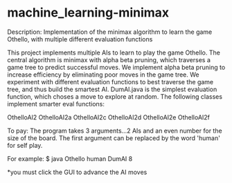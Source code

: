 # machine_learning-minimax

Description: Implementation of the minimax algorithm to learn the game Othello, with multiple different evaluation functions

This project implements multiple AIs to learn to play the game Othello. The central algorithm is minimax with alpha beta
pruning, which traverses a game tree to predict successful moves. We implement alpha beta pruning to increase efficiency by
eliminating poor moves in the game tree. We experiment with different evaluation functions to best traverse the game tree,
and thus build the smartest AI. DumAI.java is the simplest evaluation function, which choses a move to explore at random.
The following classes implement smarter eval functions:

OthelloAI2
OthelloAI2a
OthelloAI2c
OthelloAI2d
OthelloAI2e
OthelloAI2f

To pay: The program takes 3 arguments...2 AIs and an even number for the size of the board. The first argument can
be replaced by the word 'human' for self play.

For example: $ java Othello human DumAI 8

*you must click the GUI to advance the AI moves
